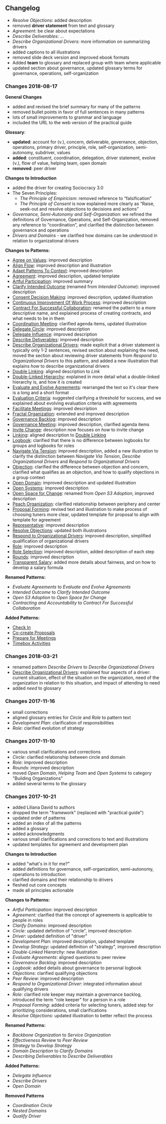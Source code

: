 ## Changelog

- _Resolve Objections_: added description
- removed **driver statement** from text and glossary
- _Agreement_: be clear about expectations
- _Describe Deliverables_: ...
- _Describe Organizational Drivers_: more information on summarizing drivers
- added captions to all illustrations
- removed slide deck version and improved ebook formats
- Added **team** to glossary and replaced group with team where applicable
- updated section about governance, updated glossary terms for governance, operations, self-organization


### Changes 2018-08-17

**General Changes**

- added and revised the brief summary for many of the patterns
- removed bullet points in favor of full sentences in many patterns
- lots of small improvements to grammar and language
- included the URL to the web version of the practical guide 

**Glossary**:

-   **updated**: account for (v.), concern, deliverable, governance, objection, operations, primary driver, principle, role, self-organization, semi-autonomy, subdriver, values
-   **added**: constituent, coordination, delegation, driver statement, evolve (v.), flow of value, helping team, open domain
-   **removed**: peer driver

**Changes to Introduction**

-   added the driver for creating Sociocracy 3.0
-   The Seven Principles:
    -   _The Principle of Empiricism_: removed reference to “falsification” 
    -   _The Principle of Consent_ is now explained more clearly as  “Raise, seek-out and resolve objections to decisions and actions” 
-   _Governance, Semi-Autonomy and Self-Organization_: we refined the definitions of Governance, Operations, and Self-Organization, removed any reference to “coordination”,  and clarified the distinction between governance and operations
-   _Drivers and Domains_ - we clarified how domains can be understood in relation to organizational drivers

**Changes to Patterns:**

- [Agree on Values](section:agree-on-values): improved description
- [Align Flow](section:align-flow): improved description and illustration
- [Adapt Patterns To Context](section:adapt-patterns-to-context): improved description
- [Agreement](section:agreement): improved description, updated template
- [Artful Participation](section:artful-participation): improved summary
- [Clarify Intended Outcome](section:clarify-intended-outcome) (renamed from _Intended Outcome_): improved description
- [Consent Decision Making](section:consent-decision-making): improved description, updated illustration
- [Continuous Improvement Of Work Process](section:continuous-improvement-of-work-process): improved description
- [Contract For Successful Collaboration](section:contract-for-successful-collaboration): renamed the pattern to a more descriptive name, and explained process of creating contracts, and what needs to be in them
- [Coordination Meeting](section:coordination-meeting): clarified agenda items, updated illustration
- [Delegate Circle](section:delegate-circle): improved description
- [Delegate Influence](section:delegate-influence): improved description
- [Describe Deliverables](section:describe-deliverables): improved description
- [Describe Organizational Drivers](section:describe-organizational-drivers): made explicit that a driver statement is typically only 1-2 sentences, revised section about explaining the need, moved the section about reviewing driver statements from _Respond to Organizational Drivers_ to this pattern, and added a new illustration that explains _how_ to describe organizational drivers
- [Double Linking](section:double-linking): aligned description to _Link_
- [Double-Linked Hierarchy](section:double-linked-hierarchy): explained in more detail what a double-linked hierarchy is, and how it is created
- [Evaluate and Evolve Agreements](section:evaluate-and-evolve-agreements): rearranged the text so it's clear there is a long and a short format
- [Evaluation Criteria](section:evaluation-criteria): suggested clarifying a threshold for success, and we explained about evolving evaluation criteria with agreements
- [Facilitate Meetings](section:facilitate-meetings): improved description
- [Fractal Organization](section:fractal-organization): extended and improved description
- [Governance Backlog](section:governance-backlog): improved description
- [Governance Meeting](section:governance-meeting): improved description, clarified agenda items
- [Invite Change](section:invite-change): description now focuses on _how_ to invite change
- [Linking](section:linking): aligned description to [Double Linking](section:double-linking)
- [Logbook](section:logbook): clarified that there is no difference between logbooks for groups and logbooks for roles
- [Navigate Via Tension](section:navigate-via-tension): improved description, added a new illustration to clarify the distinction between _Navigate Via Tension_, _Describe Organizational Drivers_ and _Respond to Organizational Drivers_
- [Objection](section:objection): clarified the difference between objection and concern, clarified what qualifies as an objection, and how to qualify objections in a group context
- [Open Domain](section:open-domain): improved description and updated illustration
- [Open Systems](section:open-systems): improved description
- [Open Space for Change](section:open-space-for-change): renamed from _Open S3 Adoption_, improved description
- [Peach Organization](section:peach-organization): clarified relationship between periphery and center
- [Proposal Forming](section:proposal-forming): revised text and illustration to make process of choosing tuners more clear, updated template for proposal to align with template for agreement
- [Representative](section:representative): improved description
- [Resolve Objections](section:resolve-objections): updated both illustrations
- [Respond to Organizational Drivers](section:respond-to-organizational-drivers): improved description, simplified qualification of organizational drivers
- [Role](section:role): improved description
- [Role Selection](section:role-selection): improved description, added description of each step
- [Rounds](section:rounds): improved description
- [Transparent Salary](section:transparent-salary): added more details about fairness, and on how to develop a salary formula

**Renamed Patterns:** 

- _Evaluate Agreements_ to _Evaluate and Evolve Agreements_
- _Intended Outcome_ to _Clarify Intended Outcome_ 
- _Open S3 Adoption_ to _Open Space for Change_
- _Contracting and Accountability_ to _Contract For Successful Collaboration_

**Added Patterns:**

- [Check In](section:check-in)
- [Co-create Proposals](section:co-create-proposals)
- [Prepare for Meetings](section:prepare-for-meetings)
- [Timebox Activities](section:timebox-activities)

### Changes 2018-03-21

* renamed pattern  _Describe Drivers_ to _Describe Organizational Drivers_
* [Describe Organizational Drivers](section:describe-organizational-drivers): explained four aspects of a driver: current situation, effect of the situation on the organization, need of the organization in relation to this situation, and impact of attending to need
* added _need_ to glossary

### Changes 2017-11-16

- small corrections
- aligned glossary entries for _Circle_ and _Role_ to pattern text
- _Development Plan_: clarification of responsibilities
- _Role_: clarified evolution of strategy

### Changes 2017-11-10

- various small clarifications and corrections
- _Circle_: clarified relationship between circle and domain
- _Role_: improved description
- _Rounds_: improved description
- moved _Open Domain_, _Helping Team_ and _Open Systems_ to category "Building Organizations"
- added several terms to the glossary

### Changes 2017-10-21

- added Liliana David to authors
- dropped the term "framework" (replaced with "practical guide")
- updated order of patterns
- added an index of all the patterns 
- added a glossary 
- added acknowledgments
- various small clarifications and corrections to text and illustrations
- updated templates for agreement and development plan

**Changes to Introduction**

-   added "what's in it for me?"
-   added definitions for governance, self-organization, semi-autonomy, operations to introduction
-   clarified domains and their relationship to drivers
-   fleshed out core concepts
-   made all principles actionable

**Changes to Patterns:**

- _Artful Participation_: improved description
- _Agreement_: clarified that the concept of agreements is applicable to people in roles
- _Clarify Domains_: improved description
- _Circle_: updated definition of "circle", improved description
- _Driver_: updated definition of "driver"
- _Development Plan_: improved description, updated template
- _Develop Strategy_: updated definition of "strategy", improved description
- _Double-Linked Hierarchy_: new illustration
- _Evaluate Agreements_: aligned questions to peer review
- _Governance Backlog_: improved description
- _Logbook_: added details about governance to personal logbook
- _Objections_: clarified qualifying objections
- _Peer Review_: improved description
- _Respond to Organizational Driver_: integrated information about qualifying drivers
- _Role_: clarified role keeper may maintain a governance backlog, introduced the term "role keeper" for a person in a role
- _Proposal Forming_: added criteria for selecting tuners, added step for prioritizing considerations, small clarifications
- _Resolve Objections_: updated illustration to better reflect the process

**Renamed Patterns:** 

- _Backbone Organization_ to _Service Organization_
- _Effectiveness Review_ to _Peer Review_
- _Strategy_ to _Develop Strategy_
- _Domain Description_ to _Clarify Domains_
- _Describing Deliverables_ to _Describe Deliverables_

**Added Patterns:**

- _Delegate Influence_
- _Describe Drivers_
- _Open Domain_

**Removed Patterns**

- _Coordination Circle_
- _Nested Domains_
- _Qualify Driver_


